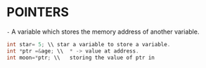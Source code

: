 #  POINTERS

`-` A variable which stores the memory address of another variable.
```c
int star= 5; \\ star a variable to store a variable.
int *ptr =&age; \\  * -> value at address.
int moon=*ptr; \\   storing the value of ptr in  
```
